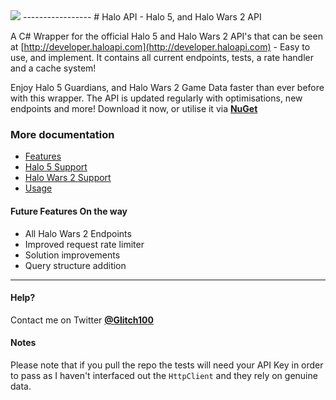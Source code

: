 <img src="http://i.imgur.com/EP1ilsq.png?1" />
-----------------
# Halo API - Halo 5, and Halo Wars 2 API

A C# Wrapper for the official Halo 5 and Halo Wars 2 API's that can be seen at [http://developer.haloapi.com](http://developer.haloapi.com) - Easy to use, and implement. It contains all current endpoints, tests, a rate handler and a cache system!

Enjoy Halo 5 Guardians, and Halo Wars 2 Game Data faster than ever before with this wrapper. The API is updated regularly with optimisations, new endpoints and more! Download it now, or utilise it via [**NuGet**](https://www.nuget.org/packages/HaloEzAPI)

### More documentation
* [Features](docs/Features.md)
* [Halo 5 Support](docs/Halo5.md)
* [Halo Wars 2 Support](docs/HaloWars2.md)
* [Usage](docs/Usage.md)


#### Future Features On the way
- All Halo Wars 2 Endpoints
- Improved request rate limiter
- Solution improvements
- Query structure addition

----------


#### Help?
Contact me on Twitter **[@Glitch100](http://twitter.com/glitch100)**

#### Notes
Please note that if you pull the repo the tests will need your API Key in order to pass as I haven't interfaced out the `HttpClient` and they rely on genuine data.
